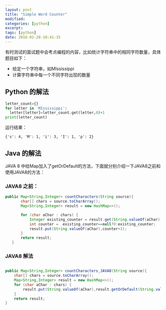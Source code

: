 ```yaml
---
layout: post
title: "Simple Word Counter"
modified:
categories: [python]
excerpt:
tags: [python]
date: 2016-02-28-10:41:15
---
```


有时测试的面试题中会考点编程的内容，比如统计字符串中的相同字符数量，具体题目如下：

- 给定一个字符串，如MIssissippi
- 计算字符串中每一个不同字符出现的数量

## Python 的解法

```python
letter_count={}
for letter in 'MIssissippi':
  letter[letter]=letter_count.get(letter,0)+1
print(letter_count)
```

运行结果：

```
{'s': 4, 'M': 1, 'i': 3, 'I': 1, 'p': 2}
```

## Java 的解法

JAVA 8 中给Map加入了getOrDefault的方法，下面就分别介绍一下JAVA8之前和使用JAVA8的方法：

### JAVA8 之前：

```java
public Map<String,Integer> countCharacters(String source){
       char[] chars = source.toCharArray();
       Map<String,Integer> result = new HashMap<>();

       for (char aChar : chars) {
           Integer existing_counter = result.get(String.valueOf(aChar));
           int counter =  existing_counter==null?0:existing_counter;
           result.put(String.valueOf(aChar),counter+1);
       }
       return result;
   }
```

### JAVA8 解法

```java

public Map<String,Integer> countCharacters_JAVA8(String source){
    char[] chars = source.toCharArray();
    Map<String,Integer> result = new HashMap<>();
    for (char aChar : chars) {
        result.put(String.valueOf(aChar),result.getOrDefault(String.valueOf(aChar),0)+1);
    }
    return result;
}

```
